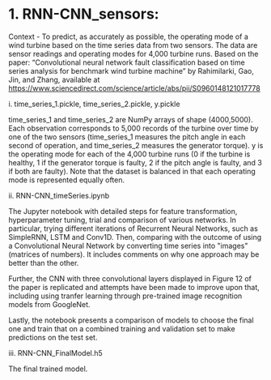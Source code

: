 # 1. RNN-CNN_sensors:

Context - To predict, as accurately as possible, the operating mode of a wind turbine based on the time series data from two sensors. The data are sensor readings and operating modes for 4,000 turbine runs. Based on the paper: “Convolutional neural network fault classification based on time series analysis for benchmark wind turbine machine” by Rahimilarki, Gao, Jin, and Zhang, available at https://www.sciencedirect.com/science/article/abs/pii/S0960148121017778

i. time_series_1.pickle, time_series_2.pickle, y.pickle

time_series_1 and time_series_2 are NumPy arrays of shape (4000,5000). Each observation corresponds to 5,000 records of the turbine over time by one of the two sensors (time_series_1 measures the pitch angle in each second of operation, and time_series_2 measures the generator torque). y is the operating mode for each of the 4,000 turbine runs (0 if the turbine is healthy, 1 if the generator torque is faulty, 2 if the pitch angle is faulty, and 3 if both are faulty). Note that the dataset is balanced in that each operating mode is represented equally often.

ii. RNN-CNN_timeSeries.ipynb

The Jupyter notebook with detailed steps for feature transformation, hyperparameter tuning, trial and comparison of various networks. In particular, trying different iterations of Recurrent Neural Networks, such as SimpleRNN, LSTM and Conv1D. Then, comparing with the outcome of using a Convolutional Neural Network by converting time series into "images" (matrices of numbers). It includes comments on why one approach may be better than the other.

Further, the CNN with three convolutional layers displayed in Figure 12 of the paper is replicated and attempts have been made to improve upon that, including using tranfer learning through pre-trained image recognition models from GoogleNet.

Lastly, the notebook presents a comparison of models to choose the final one and train that on a combined training and validation set to make predictions on the test set.

iii. RNN-CNN_FinalModel.h5

The final trained model.
